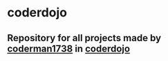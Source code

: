 # coderdojo
## Repository for all projects made by [coderman1738](github.com) in [coderdojo](coderdojochi.org)
